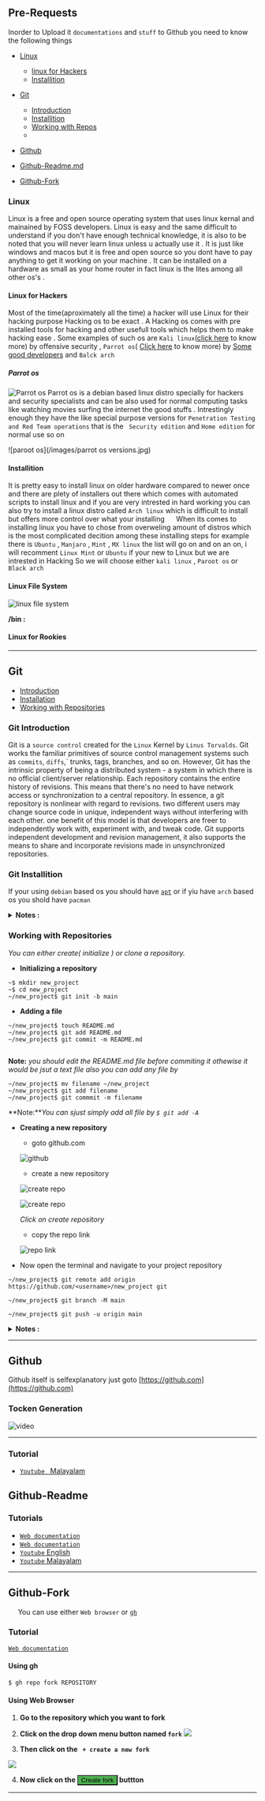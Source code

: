 ## **Pre-Requests**

Inorder to Upload it `documentations` and `stuff` to Github you need to know the following things
- [Linux](#linux)
  - [linux for Hackers](#linux-for-hackers)
  - [Installition](#installition)

- [Git](#git)
    - [Introduction](#git-introduction)
    - [Installition](#git-installition)
    - [Working with Repos](#working-with-repositories)
    - 
- [Github](#github)

- [Github-Readme.md](#github-readme)
- [Github-Fork](#github-fork)

### **Linux**
  Linux is a free and open source operating system that uses linux kernal and mainained by FOSS developers. Linux is easy and the same difficult to understand if you don't have enough technical knowledge, it is also to be noted that you will never learn linux unless u actually use it . It is just like windows and macos but it is free and open source so you dont have to pay anything to get it working on your machine . It can be installed on a hardware as small as your home router in fact linux is the lites among all other os's . 
#### **Linux for Hackers**
  Most of the time(aproximately all the time) a hacker will use Linux for their hacking purpose Hacking os to be exact . A Hacking os comes with pre installed tools for hacking and other usefull tools which helps them to make hacking ease . Some examples of such os are `Kali linux`([click here](https://www.kali.org/docs/) to know more) by offensive security , `Parrot os`( [Click here](https://www.parrotsec.org/) to know more) by [Some good developers](https://www.parrotsec.org/team/) and `Balck arch`

#####  **Parrot os** 
  ![Parrot os](/images/ParrotOS-4.6-plasma.jpg)<!-- source wikkipedia https://en.wikipedia.org/-->
  Parrot os is a debian based linux distro specially for hackers and security specialists and can be also used for normal computing tasks like watching movies surfing the internet the good stuffs . Intrestingly enough they have the like special purpose versions for `Penetration Testing and Red Team operations` that is the ` Security edition` and <!-- by parrotsec --> `Home edition` for normal use so on 

  ![paroot os](/images/parrot os versions.jpg)

#### **Installition**
  It is pretty easy to install linux on older hardware compared to newer once and there are plety of installers out there which comes with automated scripts to install linux and if you are very intrested in hard working you can also try to install a linux distro called `Arch linux` which is difficult to install but offers more control over what your installing
  &#160;&#160;&#160;&#160;&#160;When its comes to installing linux you have to chose from overweling amount of distros which is the most complicated decition among these installing steps for example there is `Ubuntu` , `Manjaro` , `Mint` , `MX linux` the list will go on and on an  on, i will recomment `Linux Mint` or `Ubuntu` if your new to Linux but we are intrested in Hacking So we will choose either `kali linux` , `Paroot os` or `Black arch` 






















#### Linux File System

![linux file system](../images/linux-file-system.webp?raw=true) 

**/bin :**  

  
#### Linux for Rookies
  
---

## Git
- [Introduction](#gitintroduction)
- [Installation](#git-installation)
- [Working with Repositories ](#working-with-repositories)
### **Git Introduction**

  Git is a `source control` created for the `Linux` Kernel by `Linus Torvalds`. Git works the familiar primitives of source control management systems such as `commits`, `diffs`,` trunks, tags, branches, and so on. However, Git has the intrinsic property of being a distributed system - a system in which there is no official client/server relationship. Each repository contains the entire history of revisions. This means that there's no need to have network access or synchronization to a central repository. In essence, a git repository is nonlinear with regard to revisions. two different users may change source code in unique, independent ways without interfering with each other. one benefit of this model is that developers are freer to independently work with, experiment with, and tweak code.
	Git supports independent development and revision management, it also supports the means to share and incorporate revisions made in unsynchronized repositories.

### **Git Installition**
If your using `debian` based os you should have [`apt`](https://github.com/aruncs31s/ethical-hacking/tree/main/Tools-Used#apt) or if yiu have `arch` based os you shold have `pacman`

<details><summary> <b>Notes :</b> </summary>

Install [`gh`](https://cli.github.com/) which is a cli version of github and it is easier this was to to login to your github account through `git`

</details>



### **Working with Repositories**
  _You can either create( initialize ) or clone a repository._ 
- **Initializing a repository**
 ```
~$ mkdir new_project
~$ cd new_project
~/new_project$ git init -b main
 ```
 - **Adding a file**
```
~/new_project$ touch README.md
~/new_project$ git add README.md 
~/new_project$ git commit -m README.md
 
```
**Note:** *you should edit the README.md file before commiting it othewise it would be jsut a text file also you can add any file by* 
```
~/new_project$ mv filename ~/new_project 
~/new_project$ git add filename 
~/new_project$ git commmit -m filename
```

**Note:***You can sjust simply add all file by `$ git add -A`*
- **Creating a new repository**
	- goto github.com
	
	![github](https://github.com/aruncs31s/ethical-hacking/blob/main/images/github-addressbar.png?raw=true)
	
	- create a new repository 

	![create repo](https://github.com/aruncs31s/ethical-hacking/blob/main/images/create-new-repo-1.png?raw=true)
	
	![create repo](https://github.com/aruncs31s/ethical-hacking/blob/main/images/create-new-repo-2.png?raw=true)
	
	*Click on create repository*
	
	- copy the repo link 
	 &#160;

	 ![repo link](https://github.com/aruncs31s/ethical-hacking/raw/main/images/clone%20repo.png)
	
	
* Now open the terminal and navigate to your project repository

```
~/new_project$ git remote add origin https://github.com/<username>/new_project git

~/new_project$ git branch -M main

~/new_project$ git push -u origin main

```

<details><summary> <b>Notes :</b> </summary>

*Here `new_project` is my project name and you can give any name if you want but you have to replce `new_project` with your project name* 

</details>

---

## **Github**
  Github itself is selfexplanatory just goto [https://github.com](https://github.com)


### **Tocken Generation**


![video](../video/tocken_generation.gif)

---
### **Tutorial** 

- [ `Youtube ` Malayalam](https://youtu.be/aJ1cbdMdfys)


##  **Github-Readme**



### **Tutorials** 

- [ `Web documentation`](https://docs.github.com/en/get-started/writing-on-github/getting-started-with-writing-and-formatting-on-github/basic-writing-and-formatting-syntax)
- [ `Web documentation` ](https://medium.com/analytics-vidhya/writing-github-readme-e593f278a796#:~:text=For%20a%20line%20break%20or,more%20spaces%2C%20and%20hit%20enter.)
- [`Youtube` English](https://youtu.be/yXY3f9jw7fg)
- [`Youtube` Malayalam]()

---

## **Github-Fork**
&#160;&#160;&#160;&#160;&#160;You can use either `Web browser` or [`gh`](https://cli.github.com/) 


### **Tutorial**

[`Web documentation`](https://docs.github.com/en/get-started/quickstart/fork-a-repo)

#### **Using gh**

```
$ gh repo fork REPOSITORY

```

#### **Using Web Browser**

1. **Go to the repository which you want to fork**

2. **Click on the drop down menu button named `fork`**
![](/images/fork2.png?raw=ture)
3. **Then click on the &#160;&#160;`+ create a new fork`**

![](/images/fork3.png?raw=true)

4. **Now click on the <button style="background-color: #4CAF50;" type="button" >Create fork</button> buttton**




---